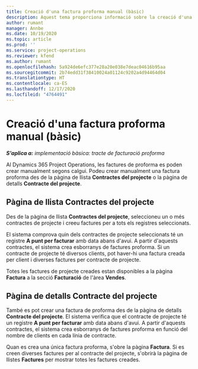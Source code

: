 ```yaml
---
title: Creació d'una factura proforma manual (bàsic)
description: Aquest tema proporciona informació sobre la creació d'una factura proforma manual al Project Operations.
author: rumant
manager: Annbe
ms.date: 10/19/2020
ms.topic: article
ms.prod: ''
ms.service: project-operations
ms.reviewer: kfend
ms.author: rumant
ms.openlocfilehash: 5a924de6efc377e28a20e038e7deac04616b95aa
ms.sourcegitcommit: 2b74edd31f38410024a01124c9202a4d94464d04
ms.translationtype: HT
ms.contentlocale: ca-ES
ms.lasthandoff: 12/17/2020
ms.locfileid: "4764491"
---
```

# <a name="create-a-manual-proforma-invoice---lite"></a>Creació d'una factura proforma manual (bàsic)

_**S'aplica a:** implementació bàsica: tracte de facturació proforma_

Al Dynamics 365 Project Operations, les factures de proforma es poden crear manualment segons calgui. Podeu crear manualment una factura proforma des de la pàgina de llista **Contractes del projecte** o la pàgina de detalls **Contracte del projecte**.

##  <a name="project-contracts-list-page"></a>Pàgina de llista Contractes del projecte

Des de la pàgina de llista **Contractes del projecte**, seleccioneu un o més contractes de projecte i creeu factures per a tots els registres seleccionats.

El sistema comprova quin dels contractes de projecte seleccionats té un registre **A punt per facturar** amb data abans d'avui. A partir d'aquests contractes, el sistema crea esborranys de factures proforma. Si un contracte de projecte té diversos clients, pot haver-hi una factura creada per client i diverses factures per contracte de projecte.

Totes les factures de projecte creades estan disponibles a la pàgina **Factura** a la secció **Facturació** de l'àrea **Vendes**.

## <a name="project-contract-details-page"></a>Pàgina de detalls Contracte del projecte

També es pot crear una factura de proforma des de la pàgina de detalls **Contracte del projecte**. El sistema verifica que el contracte de projecte té un registre **A punt per facturar** amb data abans d'avui. A partir d'aquests contractes, el sistema crea esborranys de factures proforma en funció del nombre de clients en cada línia de contracte.

Quan es crea una única factura proforma, s'obre la pàgina **Factura**. Si es creen diverses factures per al contracte del projecte, s'obrirà la pàgina de llistes **Factures** per mostrar totes les factures creades.
